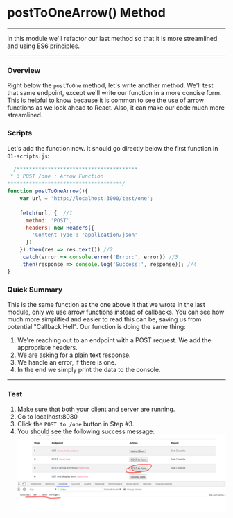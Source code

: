 # postToOneArrow() Method
---
In this module we'll refactor our last method so that it is more streamlined and using ES6 principles. 

<hr>

### Overview
Right below the `postToOne` method, let's write another method. We'll test that same endpoint, except we'll write our function in a more concise form. This is helpful to know because it is common to see the use of arrow functions as we look ahead to React. Also, it can make our code much more streamlined. 

### Scripts
Let's add the function now. It should go directly below the first function in `01-scripts.js`:
```js
  /***************************************
 * 3 POST /one : Arrow Function
*************************************/
function postToOneArrow(){
	var url = 'http://localhost:3000/test/one';
	
	fetch(url, {  //1
	  method: 'POST', 
	  headers: new Headers({
		'Content-Type': 'application/json'
	  })
	}).then(res => res.text()) //2
	.catch(error => console.error('Error:', error)) //3
	.then(response => console.log('Success:', response)); //4
}

```
### Quick Summary
This is the same function as the one above it that we wrote in the last module, only we use arrow functions instead of callbacks. You can see how much more simplified and easier to read this can be, saving us from potential "Callback Hell". Our function is doing the same thing:

1. We're reaching out to an endpoint with a POST request. We add the appropriate headers. 
2. We are asking for a plain text response. 
3. We handle an error, if there is one. 
4. In the end we simply print the data to the console.  

<hr>

### Test

1. Make sure that both your client and server are running.
2. Go to localhost:8080
3. Click the `POST to /one` button in Step #3.
3. You should see the following success message:
![screenshot](assets/07-postToOneArrow.PNG)

